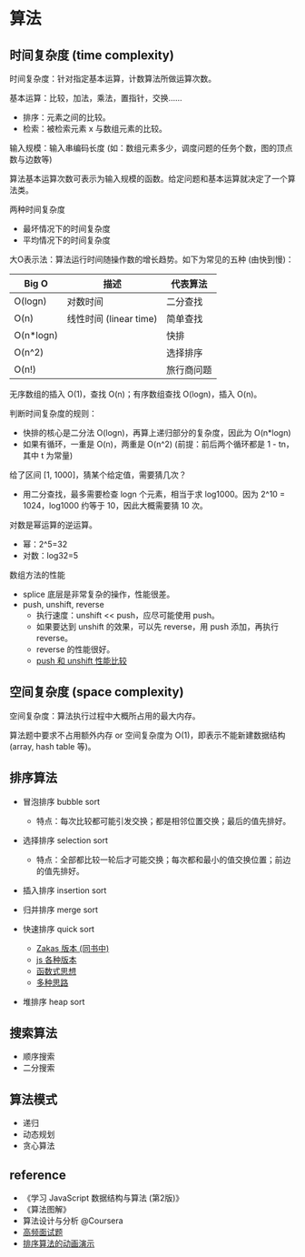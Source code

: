 # 算法

## 时间复杂度 (time complexity)

时间复杂度：针对指定基本运算，计数算法所做运算次数。

基本运算：比较，加法，乘法，置指针，交换……
- 排序：元素之间的比较。
- 检索：被检索元素 x 与数组元素的比较。

输入规模：输入串编码长度 (如：数组元素多少，调度问题的任务个数，图的顶点数与边数等)

算法基本运算次数可表示为输入规模的函数。给定问题和基本运算就决定了一个算法类。

两种时间复杂度
- 最坏情况下的时间复杂度
- 平均情况下的时间复杂度

大O表示法：算法运行时间随操作数的增长趋势。如下为常见的五种 (由快到慢)：

| Big O | 描述 | 代表算法 |
| --- | --- | --- |
| O(logn) | 对数时间 | 二分查找 |
| O(n) | 线性时间 (linear time) | 简单查找 |
| O(n*logn) | | 快排 |
| O(n^2) | | 选择排序 |
| O(n!) | | 旅行商问题 |

无序数组的插入 O(1)，查找 O(n)；有序数组查找 O(logn)，插入 O(n)。

判断时间复杂度的规则：
- 快排的核心是二分法 O(logn)，再算上递归部分的复杂度，因此为 O(n*logn)
- 如果有循环，一重是 O(n)，两重是 O(n^2) (前提：前后两个循环都是 1 - tn，其中 t 为常量)

给了区间 [1, 1000]，猜某个给定值，需要猜几次？
- 用二分查找，最多需要检查 logn 个元素，相当于求 log1000。因为 2^10 = 1024，log1000 约等于 10，因此大概需要猜 10 次。

对数是幂运算的逆运算。
- 幂：2^5=32
- 对数：log32=5

数组方法的性能
- splice 底层是非常复杂的操作，性能很差。
- push, unshift, reverse
    - 执行速度：unshift << push，应尽可能使用 push。
    - 如果要达到 unshift 的效果，可以先 reverse，用 push 添加，再执行 reverse。
    - reverse 的性能很好。
    - [push 和 unshift 性能比较](http://blog.wangdaodao.com/2016-01-20/js-study-0021.html)

## 空间复杂度 (space complexity)

空间复杂度：算法执行过程中大概所占用的最大内存。

算法题中要求不占用额外内存 or 空间复杂度为 O(1)，即表示不能新建数据结构 (array, hash table 等)。

## 排序算法

- 冒泡排序 bubble sort
    - 特点：每次比较都可能引发交换；都是相邻位置交换；最后的值先排好。

- 选择排序 selection sort
    - 特点：全部都比较一轮后才可能交换；每次都和最小的值交换位置；前边的值先排好。

- 插入排序 insertion sort

- 归并排序 merge sort

- 快速排序 quick sort
    - [Zakas 版本 (同书中)](https://www.nczonline.net/blog/2012/11/27/computer-science-in-javascript-quicksort/)
    - [js 各种版本](https://gist.github.com/ideawu/a114679bb8f0a94452d462ae14b7c977)
    - [函数式思想](http://learnyouahaskell.com/recursion#quick-sort)
    - [多种思路](https://www.zhihu.com/question/24361443)

- 堆排序 heap sort

## 搜索算法

- 顺序搜索
- 二分搜索

## 算法模式

- 递归
- 动态规划
- 贪心算法

## reference

- 《学习 JavaScript 数据结构与算法 (第2版)》
- 《算法图解》
- 算法设计与分析 @Coursera
- [高频面试题](https://juejin.im/book/5a8f9ddcf265da4e9f6fb959/section/5a8f9fcb6fb9a063417b3f9e)
- [排序算法的动画演示](http://jsdo.it/norahiko/oxIy/fullscreen)
